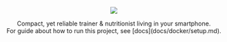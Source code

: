 <p align="center">
    <img src="https://user-images.githubusercontent.com/59512535/169715802-00f08719-01c5-4663-b729-18de6797d820.svg">
</p>

<p align="center">
    Compact, yet reliable trainer & nutritionist living in your smartphone.
    <br>
    For guide about how to run this project, see [docs](docs/docker/setup.md).
</p>
